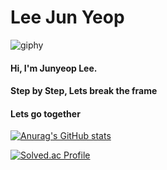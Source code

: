 # Lee Jun Yeop

![giphy](README.assets/giphy.gif)

#### Hi, I'm Junyeop Lee.  

#### Step by Step, Lets break the frame

#### Lets go together

[![Anurag's GitHub stats](https://github-readme-stats.vercel.app/api?username=dortkthf&theme=cobalt2)](https://github.com/anuraghazra/github-readme-stats)

[![Solved.ac Profile](http://mazassumnida.wtf/api/v2/generate_badge?boj=dortkthf)](https://solved.ac/백준아이디/)